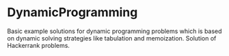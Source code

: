 # DynamicProgramming
Basic example solutions for dynamic programming problems which is 
based on dynamic solving strategies like tabulation and memoization.
Solution of Hackerrank problems. 

